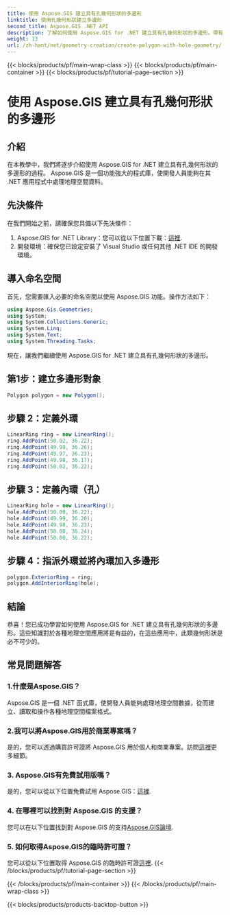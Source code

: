 ```yaml
---
title: 使用 Aspose.GIS 建立具有孔幾何形狀的多邊形
linktitle: 使用孔幾何形狀建立多邊形
second_title: Aspose.GIS .NET API
description: 了解如何使用 Aspose.GIS for .NET 建立具有孔幾何形狀的多邊形。帶有程式碼範例的分步教程。
weight: 13
url: /zh-hant/net/geometry-creation/create-polygon-with-hole-geometry/
---
```


{{< blocks/products/pf/main-wrap-class >}}
{{< blocks/products/pf/main-container >}}
{{< blocks/products/pf/tutorial-page-section >}}

# 使用 Aspose.GIS 建立具有孔幾何形狀的多邊形

## 介紹
在本教學中，我們將逐步介紹使用 Aspose.GIS for .NET 建立具有孔幾何形狀的多邊形的過程。 Aspose.GIS 是一個功能強大的程式庫，使開發人員能夠在其 .NET 應用程式中處理地理空間資料。 
## 先決條件
在我們開始之前，請確保您具備以下先決條件：
1. Aspose.GIS for .NET Library：您可以從以下位置下載：[這裡](https://releases.aspose.com/gis/net/).
2. 開發環境：確保您已設定安裝了 Visual Studio 或任何其他 .NET IDE 的開發環境。
## 導入命名空間
首先，您需要匯入必要的命名空間以使用 Aspose.GIS 功能。操作方法如下：

```csharp
using Aspose.Gis.Geometries;
using System;
using System.Collections.Generic;
using System.Linq;
using System.Text;
using System.Threading.Tasks;
```

現在，讓我們繼續使用 Aspose.GIS for .NET 建立具有孔幾何形狀的多邊形。
## 第1步：建立多邊形對象
```csharp
Polygon polygon = new Polygon();
```
## 步驟 2：定義外環
```csharp
LinearRing ring = new LinearRing();
ring.AddPoint(50.02, 36.22);
ring.AddPoint(49.99, 36.26);
ring.AddPoint(49.97, 36.23);
ring.AddPoint(49.98, 36.17);
ring.AddPoint(50.02, 36.22);
```
## 步驟 3：定義內環（孔）
```csharp
LinearRing hole = new LinearRing();
hole.AddPoint(50.00, 36.22);
hole.AddPoint(49.99, 36.20);
hole.AddPoint(49.98, 36.23);
hole.AddPoint(50.00, 36.24);
hole.AddPoint(50.00, 36.22);
```
## 步驟 4：指派外環並將內環加入多邊形
```csharp
polygon.ExteriorRing = ring;
polygon.AddInteriorRing(hole);
```
## 結論
恭喜！您已成功學習如何使用 Aspose.GIS for .NET 建立具有孔幾何形狀的多邊形。這些知識對於各種地理空間應用將是有益的，在這些應用中，此類幾何形狀是必不可少的。
## 常見問題解答
### 1.什麼是Aspose.GIS？
Aspose.GIS 是一個 .NET 函式庫，使開發人員能夠處理地理空間數據，從而建立、讀取和操作各種地理空間檔案格式。
### 2.我可以將Aspose.GIS用於商業專案嗎？
是的，您可以透過購買許可證將 Aspose.GIS 用於個人和商業專案。訪問[這裡](https://purchase.aspose.com/buy)更多細節。
### 3. Aspose.GIS有免費試用版嗎？
是的，您可以從以下位置免費試用 Aspose.GIS：[這裡](https://releases.aspose.com/).
### 4. 在哪裡可以找到對 Aspose.GIS 的支援？
您可以在以下位置找到對 Aspose.GIS 的支持[Aspose.GIS論壇](https://forum.aspose.com/c/gis/33).
### 5. 如何取得Aspose.GIS的臨時許可證？
您可以從以下位置取得 Aspose.GIS 的臨時許可證[這裡](https://purchase.aspose.com/temporary-license/).
{{< /blocks/products/pf/tutorial-page-section >}}

{{< /blocks/products/pf/main-container >}}
{{< /blocks/products/pf/main-wrap-class >}}

{{< blocks/products/products-backtop-button >}}
